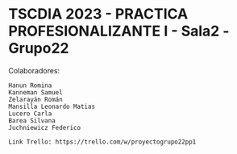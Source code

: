 # TSCDIA 2023 - PRACTICA PROFESIONALIZANTE I - Sala2 -Grupo22

Colaboradores:

    Hanun Romina
    Kanneman Samuel
    Zelarayán Román
    Mansilla Leonardo Matias
    Lucero Carla
    Barea Silvana
    Juchniewicz Federico

    Link Trello: https://trello.com/w/proyectogrupo22pp1
